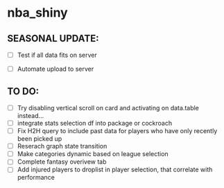 # nba_shiny

## SEASONAL UPDATE:
- [ ] Test if all data fits on server
- [ ] Automate upload to server


## TO DO:
- [ ] Try disabling vertical scroll on card and activating on data.table instead...
- [ ] integrate stats selection df into package or cockroach
- [ ] Fix H2H query to include past data for players who have only recently been picked up
- [ ] Reserach graph state transition
- [ ] Make categories dynamic based on league selection
- [ ] Complete fantasy overivew tab
- [ ] Add injured players to droplist in player selection, that correlate with performance